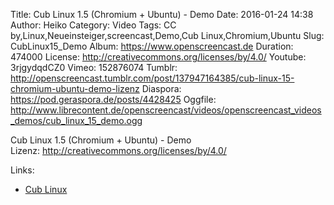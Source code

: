 Title: Cub Linux 1.5 (Chromium + Ubuntu) - Demo
Date: 2016-01-24 14:38
Author: Heiko
Category: Video
Tags: CC by,Linux,Neueinsteiger,screencast,Demo,Cub Linux,Chromium,Ubuntu
Slug: CubLinux15_Demo
Album: https://www.openscreencast.de
Duration: 474000
License: http://creativecommons.org/licenses/by/4.0/
Youtube: 3rjgydqdCZ0
Vimeo: 152876074
Tumblr: http://openscreencast.tumblr.com/post/137947164385/cub-linux-15-chromium-ubuntu-demo-lizenz
Diaspora: https://pod.geraspora.de/posts/4428425
Oggfile: http://www.librecontent.de/openscreencast/videos/openscreencast_videos_demos/cub_linux_15_demo.ogg

Cub Linux 1.5 (Chromium + Ubuntu) - Demo  
Lizenz: <http://creativecommons.org/licenses/by/4.0/>  
  

Links:

  * [Cub Linux](https://cublinux.com/)


